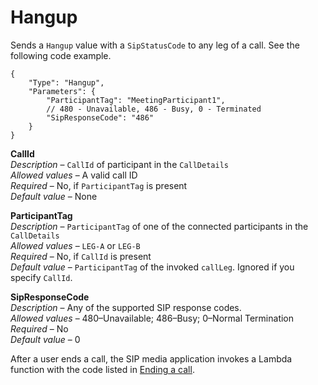 # Hangup<a name="hangup"></a>

Sends a `Hangup` value with a `SipStatusCode` to any leg of a call\. See the following code example\.

```
{
    "Type": "Hangup",
    "Parameters": {
        "ParticipantTag": "MeetingParticipant1",
        // 480 - Unavailable, 486 - Busy, 0 - Terminated
        "SipResponseCode": "486"
    }
}
```

**CallId**  
*Description* – `CallId` of participant in the `CallDetails`  
*Allowed values* – A valid call ID  
*Required* – No, if `ParticipantTag` is present  
*Default value* – None

**ParticipantTag**  
*Description* – `ParticipantTag` of one of the connected participants in the `CallDetails`  
*Allowed values* – `LEG-A` or `LEG-B`  
*Required* – No, if `CallId` is present  
*Default value* – `ParticipantTag` of the invoked `callLeg`\. Ignored if you specify `CallId`\.

**SipResponseCode**  
*Description* – Any of the supported SIP response codes\.  
*Allowed values* – 480–Unavailable; 486–Busy; 0–Normal Termination  
*Required* – No  
*Default value* – 0

After a user ends a call, the SIP media application invokes a Lambda function with the code listed in [Ending a call](case-5.md)\.